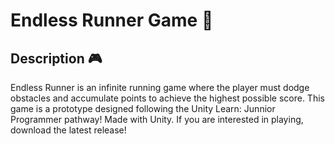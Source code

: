 # Endless Runner Game 🏃

## Description 🎮
Endless Runner is an infinite running game where the player must dodge obstacles and accumulate points to achieve the highest possible score. This game is a prototype designed following the Unity Learn: Junnior Programmer pathway! Made with Unity.
If you are interested in playing, download the latest release!
